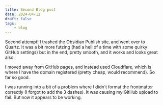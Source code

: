 ```yaml
---
title: Second Blog post
date: 2024-04-12
draft: false
tags:
    - blog
---
```


Second attempt! I trashed the Obsidian Publish site, and went over to Quartz. It was a bit more futzing (had a hell of a time with some quirky GitHub settings) but in the end, pretty smooth, and it works and looks great also.

I moved away from GitHub pages, and instead used Cloudflare, which is where I have the domain registered (pretty cheap, would recommend). So far so good.

I was running into a bit of a problem where I didn't format the frontmatter correctly (I forgot to add the 3 dashes). It was causing my GitHub upload to fail. But now it appears to be working.